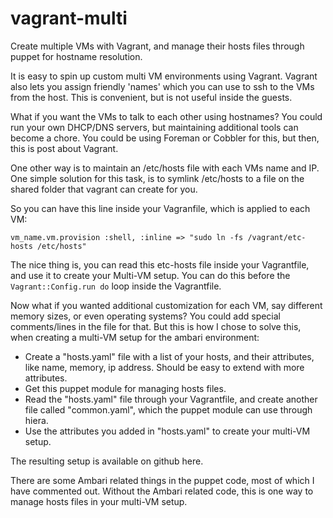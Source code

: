 vagrant-multi
=============

Create multiple VMs with Vagrant, and manage their hosts files through puppet for hostname resolution.

It is easy to spin up custom multi VM environments using Vagrant. Vagrant also lets you assign friendly 'names' which you can use to ssh to the VMs from the host. This is convenient, but is not useful inside the guests.

What if you want the VMs to talk to each other using hostnames? You could run your own DHCP/DNS servers, but maintaining additional tools can become a chore. You could be using Foreman or Cobbler for this, but then, this is post about Vagrant.

One other way is to maintain an /etc/hosts file with each VMs name and IP.
One simple solution for this task, is to symlink /etc/hosts to a file on the shared folder that vagrant can create for you.

So you can have this line inside your Vagranfile, which is applied to each VM:

`vm_name.vm.provision :shell, :inline => "sudo ln -fs /vagrant/etc-hosts /etc/hosts"`

The nice thing is, you can read this etc-hosts file inside your Vagrantfile, and use it to create your Multi-VM setup. You can do this before the `Vagrant::Config.run do`
loop inside the Vagrantfile.

Now what if you wanted additional customization for each VM, say different memory sizes, or even operating systems? You could add special comments/lines in the file for that. But this is how I chose to solve this, when creating a multi-VM setup for the ambari environment:

* Create a "hosts.yaml" file with a list of your hosts, and their attributes, like name, memory, ip address. Should be easy to extend with more attributes.
* Get this puppet module for managing hosts files. 
* Read the "hosts.yaml" file through your Vagrantfile, and create another file called "common.yaml", which the puppet module can use through hiera.
* Use the attributes you added in "hosts.yaml" to create your multi-VM setup.

The resulting setup is available on github here.

There are some Ambari related things in the puppet code, most of which I have commented out. Without the Ambari related code, this is one way to manage hosts files in your multi-VM setup.
